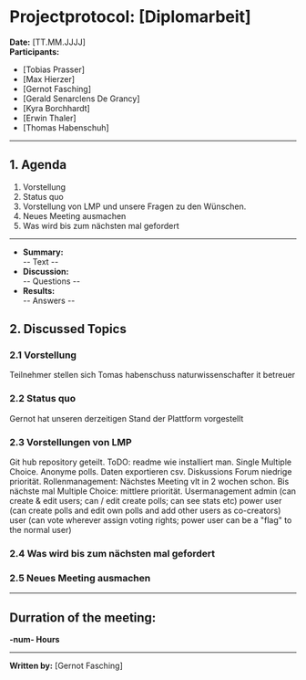 # Projectprotocol: **[Diplomarbeit]**

**Date:** [TT.MM.JJJJ]  
**Participants:**  
- [Tobias Prasser]  
- [Max Hierzer]  
- [Gernot Fasching]  
- [Gerald Senarclens De Grancy]  
- [Kyra Borchhardt]  
- [Erwin Thaler]  
- [Thomas Habenschuh]  


---

## 1. Agenda
  1. Vorstellung
  2. Status quo
  3. Vorstellung von LMP und unsere Fragen zu den Wünschen.
  4. Neues Meeting ausmachen
  5. Was wird bis zum nächsten mal gefordert

---

- **Summary:**  
  -- Text --
- **Discussion:**  
  -- Questions --
- **Results:**  
  -- Answers --

## 2. Discussed Topics
### 2.1 Vorstellung
Teilnehmer stellen sich
Tomas habenschuss naturwissenschafter it betreuer

### 2.2 Status quo
Gernot hat unseren derzeitigen Stand der Plattform vorgestellt
<!--  -->

### 2.3 Vorstellungen von LMP
Git hub repository geteilt. 
ToDO: readme wie installiert man.
      Single Multiple Choice.
      Anonyme polls.
      Daten exportieren csv.
      Diskussions Forum niedrige priorität.
      Rollenmanagement: 
      Nächstes Meeting vlt in 2 wochen schon.
      Bis nächste mal 
      Multiple Choice: mittlere priorität.
      Usermanagement 
      admin (can create & edit users; can / edit create polls; can see stats etc)
      power user (can create polls and edit own polls and add other users as co-creators)
      user (can vote wherever assign voting rights; power user can be a "flag" to the normal user)


### 2.4 Was wird bis zum nächsten mal gefordert

  
### 2.5 Neues Meeting ausmachen


---


## Durration of the meeting:
 **-num- Hours**

---

**Written by:** [Gernot Fasching]
